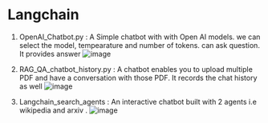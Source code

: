 # Langchain
1. OpenAI_Chatbot.py  : A Simple chatbot with with Open AI models. we can  select the model, tempearature and number of tokens. can ask question. It provides answer ![image](https://github.com/user-attachments/assets/25a45b24-16b2-4b8b-bc49-a26e5214640c)

2. RAG_QA_chatbot_history.py : A chatbot enables you to upload multiple PDF and have a conversation with those PDF. It records the chat history as well ![image](https://github.com/user-attachments/assets/b7c9e5df-870e-46df-8d48-3c1e2dd28d9b)
3. Langchain_search_agents : An interactive chatbot built with 2 agents i.e wikipedia and arxiv . ![image](https://github.com/user-attachments/assets/7d75d233-8eb0-4e6e-b1e2-5c8d0d16795e)

